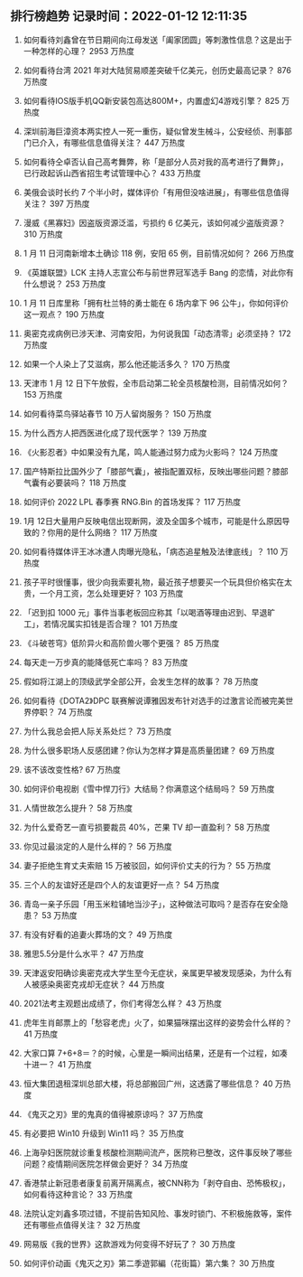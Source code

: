 
## 排行榜趋势 记录时间：2022-01-12 12:11:35
  
  1. 如何看待刘鑫曾在节日期间向江母发送「阖家团圆」等刺激性信息？这是出于一种怎样的心理？ 2953 万热度
    
  2. 如何看待台湾 2021 年对大陆贸易顺差突破千亿美元，创历史最高记录？ 876 万热度
    
  3. 如何看待IOS版手机QQ新安装包高达800M+，内置虚幻4游戏引擎？ 825 万热度
    
  4. 深圳前海巨漳资本两实控人一死一重伤，疑似曾发生械斗，公安经侦、刑事部门已介入，有哪些信息值得关注？ 447 万热度
    
  5. 如何看待仝卓否认自己高考舞弊，称「是部分人员对我的高考进行了舞弊」，已行政起诉山西省招生考试管理中心？ 433 万热度
    
  6. 美俄会谈时长约 7 个半小时，媒体评价「有用但没啥进展」，有哪些信息值得关注？ 397 万热度
    
  7. 漫威《黑寡妇》因盗版资源泛滥，亏损约 6 亿美元，该如何减少盗版资源？ 310 万热度
    
  8. 1 月 11 日河南新增本土确诊 118 例，安阳 65 例，目前情况如何？ 266 万热度
    
  9. 《英雄联盟》LCK 主持人志宣公布与前世界冠军选手 Bang 的恋情，对此你有什么想说？ 253 万热度
    
  10. 1 月 11 日库里称「拥有杜兰特的勇士能在 6 场内拿下 96 公牛」，你如何评价这一观点？ 190 万热度
    
  11. 奥密克戎病例已涉天津、河南安阳，为何说我国「动态清零」必须坚持？ 172 万热度
    
  12. 如果一个人染上了艾滋病，那么他还能活多久？ 170 万热度
    
  13. 天津市 1 月 12 日下午放假，全市启动第二轮全员核酸检测，目前情况如何？ 153 万热度
    
  14. 如何看待菜鸟驿站春节 10 万人留岗服务？ 150 万热度
    
  15. 为什么西方人把西医进化成了现代医学？ 139 万热度
    
  16. 《火影忍者》中如果没有九尾，鸣人能通过努力成为火影吗？ 124 万热度
    
  17. 国产特斯拉比国外少了「膝部气囊」，被指配置双标，反映出哪些问题？膝部气囊有必要装吗？ 118 万热度
    
  18. 如何评价 2022 LPL 春季赛 RNG.Bin 的首场发挥？ 117 万热度
    
  19. 1月 12日大量用户反映电信出现断网，波及全国多个城市，可能是什么原因导致的？你用的是什么网络？ 117 万热度
    
  20. 如何看待媒体评王冰冰遭人肉曝光隐私，「病态追星触及法律底线」？ 110 万热度
    
  21. 孩子平时很懂事，很少向我索要礼物，最近孩子想要买一个玩具但价格实在太贵，一个月工资，怎么处理更好？ 103 万热度
    
  22. 「迟到扣 1000 元」事件当事老板回应称其「以喝酒等理由迟到、早退旷工」，若情况属实扣钱是否合理？ 101 万热度
    
  23. 《斗破苍穹》低阶异火和高阶兽火哪个更强？ 85 万热度
    
  24. 每天走一万步真的能降低死亡率吗？ 83 万热度
    
  25. 假如将江湖上的顶级武学全部公开，会发生怎样的故事？ 78 万热度
    
  26. 如何看待《DOTA2》DPC 联赛解说谭雅因发布针对选手的过激言论而被完美世界停职？ 74 万热度
    
  27. 为什么我总会把人际关系处烂？ 73 万热度
    
  28. 为什么很多职场人反感团建？你认为怎样才算是高质量团建？ 69 万热度
    
  29. 该不该改变性格? 67 万热度
    
  30. 如何评价电视剧《雪中悍刀行》大结局？你满意这个结局吗？ 59 万热度
    
  31. 人情世故怎么提升？ 58 万热度
    
  32. 为什么爱奇艺一直亏损要裁员 40%，芒果 TV 却一直盈利？ 58 万热度
    
  33. 你见过最淡定的人是什么样的？ 56 万热度
    
  34. 妻子拒绝生育丈夫索赔 15 万被驳回，如何评价丈夫的行为？ 55 万热度
    
  35. 三个人的友谊好还是四个人的友谊更好一点？ 54 万热度
    
  36. 青岛一亲子乐园「用玉米粒铺地当沙子」，这种做法可取吗？是否存在安全隐患？ 53 万热度
    
  37. 有没有好看的追妻火葬场的文？ 49 万热度
    
  38. 雅思5.5分是什么水平？ 47 万热度
    
  39. 天津返安阳确诊奥密克戎大学生至今无症状，亲属更早被发现感染，为什么有人被感染奥密克戎却无症状？ 44 万热度
    
  40. 2021法考主观题出成绩了，你们考得怎么样？ 43 万热度
    
  41. 虎年生肖邮票上的「愁容老虎」火了，如果猫咪摆出这样的姿势会什么样的？ 41 万热度
    
  42. 大家口算 7+6+8＝？的时候，心里是一瞬间出结果，还是有一个过程，如凑十进一？ 41 万热度
    
  43. 恒大集团退租深圳总部大楼，将总部搬回广州，这透露了哪些信息？ 40 万热度
    
  44. 《鬼灭之刃》里的鬼真的值得被原谅吗？ 37 万热度
    
  45. 有必要把 Win10 升级到 Win11 吗？ 35 万热度
    
  46. 上海孕妇医院就诊重复核酸检测期间流产，医院称已整改，这件事反映了哪些问题？疫情期间医院怎样做会更好？ 34 万热度
    
  47. 香港禁止新冠患者康复前离开隔离点，被CNN称为「剥夺自由、恐怖极权」，如何看待这种言论？ 33 万热度
    
  48. 法院认定刘鑫多项过错，不提前告知风险、事发时锁门、不积极施救等，案件还有哪些点值得关注？ 32 万热度
    
  49. 网易版《我的世界》这款游戏为何变得不好玩了？ 30 万热度
    
  50. 如何评价动画《鬼灭之刃》第二季遊郭編（花街篇）第六集？ 30 万热度
    